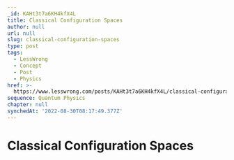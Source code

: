 ```yaml
---
_id: KAHt3t7a6KH4kfX4L
title: Classical Configuration Spaces
author: null
url: null
slug: classical-configuration-spaces
type: post
tags:
  - LessWrong
  - Concept
  - Post
  - Physics
href: >-
  https://www.lesswrong.com/posts/KAHt3t7a6KH4kfX4L/classical-configuration-spaces
sequence: Quantum Physics
chapter: null
synchedAt: '2022-08-30T08:17:49.377Z'
---
```


# Classical Configuration Spaces
